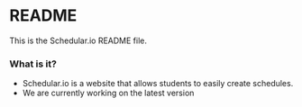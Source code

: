# README #

This is the Schedular.io README file.

### What is it? ###

* Schedular.io is a website that allows students to easily create schedules.
* We are currently working on the latest version